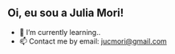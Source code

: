 <h2> Oi, eu sou a Julia Mori! </h2>

- 🌱 I’m currently learning.. 
- 📫 Contact me by email: jucmori@gmail.com

<!---
julia-mori/julia-mori is a ✨ special ✨ repository because its `README.md` (this file) appears on your GitHub profile.
You can click the Preview link to take a look at your changes.
--->
